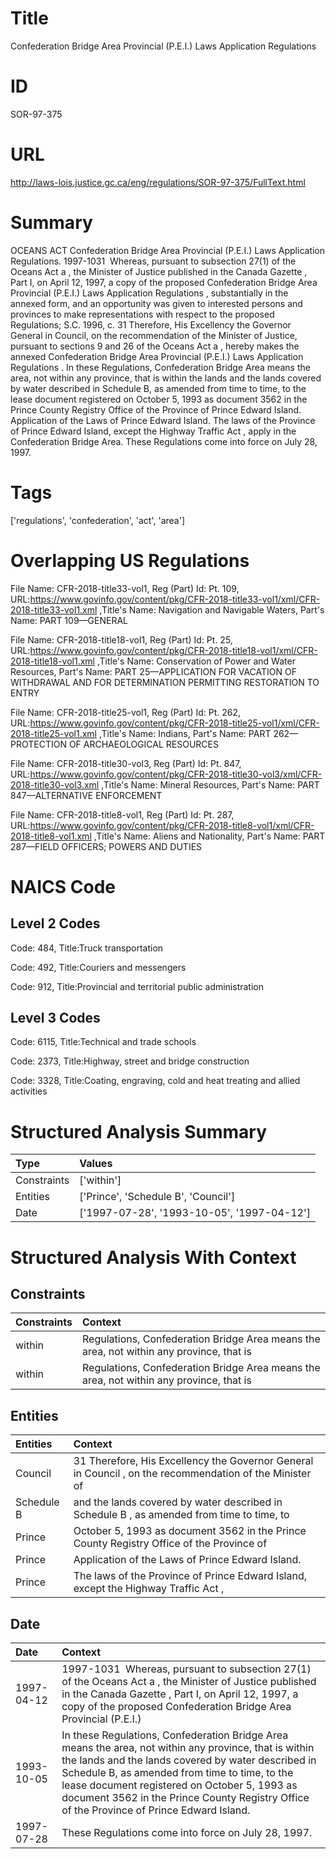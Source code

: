 # Title
Confederation Bridge Area Provincial (P.E.I.) Laws Application Regulations


# ID
SOR-97-375

# URL
http://laws-lois.justice.gc.ca/eng/regulations/SOR-97-375/FullText.html


# Summary
OCEANS ACT Confederation Bridge Area Provincial (P.E.I.) Laws Application Regulations.
1997-1031  Whereas, pursuant to subsection 27(1) of the  Oceans Act a , the Minister of Justice published in the  Canada Gazette , Part I, on April 12, 1997, a copy of the proposed  Confederation Bridge Area Provincial (P.E.I.) Laws Application Regulations , substantially in the annexed form, and an opportunity was given to interested persons and provinces to make representations with respect to the proposed Regulations; S.C. 1996, c.
31 Therefore, His Excellency the Governor General in Council, on the recommendation of the Minister of Justice, pursuant to sections 9 and 26 of the  Oceans Act a , hereby makes the annexed  Confederation Bridge Area Provincial (P.E.I.) Laws Application Regulations .
In these Regulations,  Confederation Bridge Area  means the area, not within any province, that is within the lands and the lands covered by water described in Schedule B, as amended from time to time, to the lease document registered on October 5, 1993 as document 3562 in the Prince County Registry Office of the Province of Prince Edward Island.
Application of the Laws of Prince Edward Island.
The laws of the Province of Prince Edward Island, except the  Highway Traffic Act , apply in the Confederation Bridge Area.
These Regulations come into force on July 28, 1997.


# Tags
['regulations', 'confederation', 'act', 'area']


# Overlapping US Regulations
File Name: CFR-2018-title33-vol1, Reg (Part) Id: Pt. 109, URL:https://www.govinfo.gov/content/pkg/CFR-2018-title33-vol1/xml/CFR-2018-title33-vol1.xml
,Title's Name: Navigation and Navigable Waters, Part's Name: PART 109—GENERAL

File Name: CFR-2018-title18-vol1, Reg (Part) Id: Pt. 25, URL:https://www.govinfo.gov/content/pkg/CFR-2018-title18-vol1/xml/CFR-2018-title18-vol1.xml
,Title's Name: Conservation of Power and Water Resources, Part's Name: PART 25—APPLICATION FOR VACATION OF WITHDRAWAL AND FOR DETERMINATION PERMITTING RESTORATION TO ENTRY

File Name: CFR-2018-title25-vol1, Reg (Part) Id: Pt. 262, URL:https://www.govinfo.gov/content/pkg/CFR-2018-title25-vol1/xml/CFR-2018-title25-vol1.xml
,Title's Name: Indians, Part's Name: PART 262—PROTECTION OF ARCHAEOLOGICAL RESOURCES

File Name: CFR-2018-title30-vol3, Reg (Part) Id: Pt. 847, URL:https://www.govinfo.gov/content/pkg/CFR-2018-title30-vol3/xml/CFR-2018-title30-vol3.xml
,Title's Name: Mineral Resources, Part's Name: PART 847—ALTERNATIVE ENFORCEMENT

File Name: CFR-2018-title8-vol1, Reg (Part) Id: Pt. 287, URL:https://www.govinfo.gov/content/pkg/CFR-2018-title8-vol1/xml/CFR-2018-title8-vol1.xml
,Title's Name: Aliens and Nationality, Part's Name: PART 287—FIELD OFFICERS; POWERS AND DUTIES




# NAICS Code
## Level 2 Codes
Code: 484, Title:Truck transportation

Code: 492, Title:Couriers and messengers

Code: 912, Title:Provincial and territorial public administration




## Level 3 Codes
Code: 6115, Title:Technical and trade schools

Code: 2373, Title:Highway, street and bridge construction

Code: 3328, Title:Coating, engraving, cold and heat treating and allied activities







# Structured Analysis Summary
| Type        | Values                                     |
|:------------|:-------------------------------------------|
| Constraints | ['within']                                 |
| Entities    | ['Prince', 'Schedule B', 'Council']        |
| Date        | ['1997-07-28', '1993-10-05', '1997-04-12'] |


# Structured Analysis With Context
 


## Constraints
| Constraints   | Context                                                                                  |
|:--------------|:-----------------------------------------------------------------------------------------|
| within        | Regulations, Confederation Bridge Area means the area, not within  any province, that is |
| within        | Regulations, Confederation Bridge Area means the area, not within  any province, that is |


## Entities
| Entities   | Context                                                                                                  |
|:-----------|:---------------------------------------------------------------------------------------------------------|
| Council    | 31 Therefore, His Excellency the Governor General in  Council , on the recommendation of the Minister of |
| Schedule B | and the lands covered by water described in Schedule B , as amended from time to time, to                |
| Prince     | October 5, 1993 as document 3562 in the Prince  County Registry Office of the Province of                |
| Prince     | Application of the Laws of  Prince  Edward Island.                                                       |
| Prince     | The laws of the Province of  Prince Edward Island, except the Highway Traffic Act ,                      |


## Date
| Date       | Context                                                                                                                                                                                                                                                                                                                                                      |
|:-----------|:-------------------------------------------------------------------------------------------------------------------------------------------------------------------------------------------------------------------------------------------------------------------------------------------------------------------------------------------------------------|
| 1997-04-12 | 1997-1031  Whereas, pursuant to subsection 27(1) of the  Oceans Act a , the Minister of Justice published in the  Canada Gazette , Part I, on April 12, 1997, a copy of the proposed  Confederation Bridge Area Provincial (P.E.I.)                                                                                                                          |
| 1993-10-05 | In these Regulations,  Confederation Bridge Area  means the area, not within any province, that is within the lands and the lands covered by water described in Schedule B, as amended from time to time, to the lease document registered on October 5, 1993 as document 3562 in the Prince County Registry Office of the Province of Prince Edward Island. |
| 1997-07-28 | These Regulations come into force on July 28, 1997.                                                                                                                                                                                                                                                                                                          |


